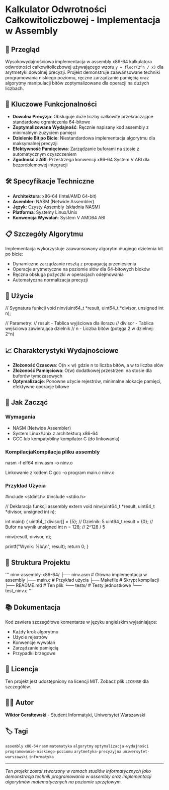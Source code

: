 # Kalkulator Odwrotności Całkowitoliczbowej - Implementacja w Assembly

## 🚀 Przegląd

Wysokowydajnościowa implementacja w assembly x86-64 kalkulatora odwrotności całkowitoliczbowej używającego wzoru `y = floor(2^n / x)` dla arytmetyki dowolnej precyzji. Projekt demonstruje zaawansowane techniki programowania niskiego poziomu, ręczne zarządzanie pamięcią oraz algorytmy manipulacji bitów zoptymalizowane dla operacji na dużych liczbach.

## 🎯 Kluczowe Funkcjonalności

- **Dowolna Precyzja**: Obsługuje duże liczby całkowite przekraczające standardowe ograniczenia 64-bitowe
- **Zoptymalizowana Wydajność**: Ręcznie napisany kod assembly z minimalnym zużyciem pamięci
- **Dzielenie Bit po Bicie**: Niestandardowa implementacja algorytmu dla maksymalnej precyzji
- **Efektywność Pamięciowa**: Zarządzanie buforami na stosie z automatycznym czyszczeniem
- **Zgodność z ABI**: Przestrzega konwencji x86-64 System V ABI dla bezproblemowej integracji

## 🛠 Specyfikacje Techniczne

- **Architektura**: x86-64 (Intel/AMD 64-bit)
- **Asembler**: NASM (Netwide Assembler)
- **Język**: Czysty Assembly (składnia NASM)
- **Platforma**: Systemy Linux/Unix
- **Konwencja Wywołań**: System V AMD64 ABI

## 📋 Szczegóły Algorytmu

Implementacja wykorzystuje zaawansowany algorytm długiego dzielenia bit po bicie:
- Dynamiczne zarządzanie resztą z propagacją przeniesienia
- Operacje arytmetyczne na poziomie słów dla 64-bitowych bloków
- Ręczna obsługa pożyczki w operacjach odejmowania
- Automatyczna normalizacja precyzji

## 🔧 Użycie

// Sygnatura funkcji
void ninv(uint64_t *result, uint64_t *divisor, unsigned int n);

// Parametry:
// result - Tablica wyjściowa dla ilorazu
// divisor - Tablica wejściowa zawierająca dzielnik
// n - Liczba bitów (potęga 2 w dzielnej: 2^n)

## 📈 Charakterystyki Wydajnościowe

- **Złożoność Czasowa**: O(n × w) gdzie n to liczba bitów, a w to liczba słów
- **Złożoność Pamięciowa**: O(w) dodatkowej przestrzeni na stosie dla buforów tymczasowych
- **Optymalizacje**: Ponowne użycie rejestrów, minimalne alokacje pamięci, efektywne operacje bitowe

## 🚀 Jak Zacząć

### Wymagania
- NASM (Netwide Assembler)
- System Linux/Unix z architekturą x86-64
- GCC lub kompatybilny kompilator C (do linkowania)

### KompilacjaKompilacja pliku assembly
nasm -f elf64 ninv.asm -o ninv.o

Linkowanie z kodem C
gcc -o program main.c ninv.o

### Przykład Użycia

#include <stdint.h>
#include <stdio.h>

// Deklaracja funkcji assembly
extern void ninv(uint64_t *result, uint64_t *divisor, unsigned int n);

int main() {
uint64_t divisor[] = {5}; // Dzielnik: 5
uint64_t result = {0}; // Bufor na wynik
unsigned int n = 128; // 2^128 / 5

ninv(result, divisor, n);

printf("Wynik: %lu\n", result);
return 0;
}

## 📁 Struktura Projektu
'''
ninv-assembly-x86-64/
├── ninv.asm # Główna implementacja w assembly
├── main.c # Przykład użycia
├── Makefile # Skrypt kompilacji
├── README.md # Ten plik
└── tests/ # Testy jednostkowe
└── test_ninv.c
'''
## 📚 Dokumentacja

Kod zawiera szczegółowe komentarze w języku angielskim wyjaśniające:
- Każdy krok algorytmu
- Użycie rejestrów
- Konwencje wywołań
- Zarządzanie pamięcią
- Przypadki brzegowe

## 📄 Licencja

Ten projekt jest udostępniony na licencji MIT. Zobacz plik `LICENSE` dla szczegółów.

## 👨‍💻 Autor

**Wiktor Gerałtowski** - Student Informatyki, Uniwersytet Warszawski

## 🏷️ Tagi

`assembly` `x86-64` `nasm` `matematyka` `algorytmy` `optymalizacja-wydajności` `programowanie-niskiego-poziomu` `arytmetyka-precyzyjna` `uniwersytet-warszawski` `informatyka`

---

*Ten projekt został stworzony w ramach studiów informatycznych jako demonstracja technik programowania w assembly oraz implementacji algorytmów matematycznych na poziomie sprzętowym.*
